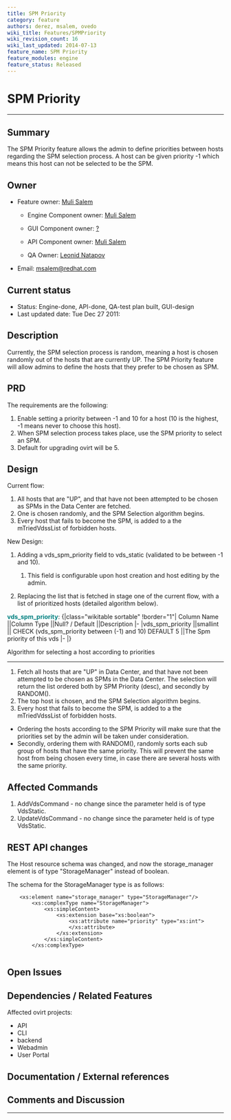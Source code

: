 ```yaml
---
title: SPM Priority
category: feature
authors: derez, msalem, ovedo
wiki_title: Features/SPMPriority
wiki_revision_count: 16
wiki_last_updated: 2014-07-13
feature_name: SPM Priority
feature_modules: engine
feature_status: Released
---
```


# SPM Priority

------------------------------------------------------------------------

## Summary

The SPM Priority feature allows the admin to define priorities between hosts regarding the SPM selection process. A host can be given priority -1 which means this host can not be selected to be the SPM.

## Owner

*   Feature owner: [ Muli Salem](User:msalem)

    * Engine Component owner: [ Muli Salem](User:msalem)

    * GUI Component owner: [ ?](User:?)

    * API Component owner: [ Muli Salem](User:msalem)

    * QA Owner: [ Leonid Natapov](User:lnatapov)

*   Email: msalem@redhat.com

## Current status

*   Status: Engine-done, API-done, QA-test plan built, GUI-design
*   Last updated date: Tue Dec 27 2011:

## Description

Currently, the SPM selection process is random, meaning a host is chosen randomly out of the hosts that are currently UP. The SPM Priority feature will allow admins to define the hosts that they prefer to be chosen as SPM.

## PRD

The requirements are the following:

1.  Enable setting a priority between -1 and 10 for a host (10 is the highest, -1 means never to choose this host).
2.  When SPM selection process takes place, use the SPM priority to select an SPM.
3.  Default for upgrading ovirt will be 5.

## Design

Current flow:

1.  All hosts that are "UP", and that have not been attempted to be chosen as SPMs in the Data Center are fetched.
2.  One is chosen randomly, and the SPM Selection algorithm begins.
3.  Every host that fails to become the SPM, is added to a the mTriedVdssList of forbidden hosts.

New Design:

1.  Adding a vds_spm_priority field to vds_static (validated to be between -1 and 10).
    1.  This field is configurable upon host creation and host editing by the admin.

2.  Replacing the list that is fetched in stage one of the current flow, with a list of prioritized hosts (detailed algorithm below).

<span style="color:Teal">**vds_spm_priority**</span>:
{|class="wikitable sortable" !border="1"| Column Name ||Column Type ||Null? / Default ||Description |- |vds_spm_priority ||smallint || CHECK (vds_spm_priority between (-1) and 10) DEFAULT 5 ||The Spm priority of this vds |- |}

Algorithm for selecting a host according to priorities

------------------------------------------------------------------------

1.  Fetch all hosts that are "UP" in Data Center, and that have not been attempted to be chosen as SPMs in the Data Center. The selection will return the list ordered both by SPM Priority (desc), and secondly by RANDOM().
2.  The top host is chosen, and the SPM Selection algorithm begins.
3.  Every host that fails to become the SPM, is added to a the mTriedVdssList of forbidden hosts.

*   Ordering the hosts according to the SPM Priority will make sure that the priorities set by the admin will be taken under consideration.
*   Secondly, ordering them with RANDOM(), randomly sorts each sub group of hosts that have the same priority. This will prevent the same host from being chosen every time, in case there are several hosts with the same priority.

## Affected Commands

1.  AddVdsCommand - no change since the parameter held is of type VdsStatic.
2.  UpdateVdsCommand - no change since the parameter held is of type VdsStatic.

## REST API changes

The Host resource schema was changed, and now the storage_manager element is of type "StorageManager" instead of boolean.

The schema for the StorageManager type is as follows:

        <xs:element name="storage_manager" type="StorageManager"/>
            <xs:complexType name="StorageManager">
                <xs:simpleContent>
                    <xs:extension base="xs:boolean">
                        <xs:attribute name="priority" type="xs:int">
                        </xs:attribute>
                    </xs:extension>
                </xs:simpleContent>
            </xs:complexType>
       

## Open Issues

## Dependencies / Related Features

Affected ovirt projects:

*   API
*   CLI
*   backend
*   Webadmin
*   User Portal

## Documentation / External references

## Comments and Discussion

------------------------------------------------------------------------

